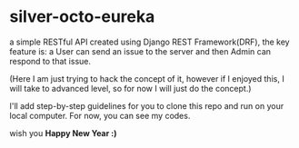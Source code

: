 # silver-octo-eureka
a simple RESTful API created using Django REST Framework(DRF), the key feature is: a User can send an issue to the server and then Admin can respond to that issue.

(Here I am just trying to hack the concept of it, however if I enjoyed this, I will take to advanced level, so for now I will just do the concept.)

I'll add step-by-step guidelines for you to clone this repo and run on your local computer.
For now, you can see my codes.

wish you **Happy New Year :)**
